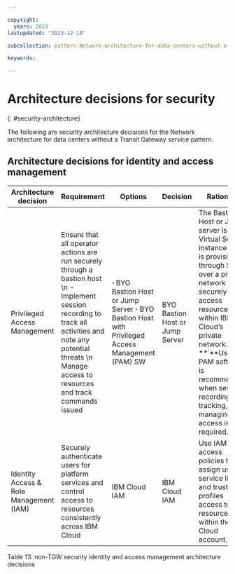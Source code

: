 ```yaml
---

copyright:
  years: 2023
lastupdated: "2023-12-18"

subcollection: pattern-Network-architecture-for-data-centers-without-a-Transit-Gateway-service

keywords:

---
```


# Architecture decisions for security
{: #security-architecture}

The following are security architecture decisions for the Network architecture for data centers without a Transit Gateway service pattern.

##

## Architecture decisions for identity and access management

| **Architecture decision**               | **Requirement**                                                                                                                                                                                                            | **Options**                                                                                             | **Decision**                    | **Rationale**                                                                                                                                                                                                                                                                                      |
|-----------------------------------------|----------------------------------------------------------------------------------------------------------------------------------------------------------------------------------------------------------------------------|---------------------------------------------------------------------------------------------------------|---------------------------------|----------------------------------------------------------------------------------------------------------------------------------------------------------------------------------------------------------------------------------------------------------------------------------------------------|
| Privileged Access Management            | Ensure that all operator actions are run securely through a bastion host \\n - Implement session recording to track all activities and note any potential threats \\n Manage access to resources and track commands issued | **·** BYO Bastion Host or Jump Server **·** BYO Bastion Host with Privileged Access Management (PAM) SW | BYO Bastion Host or Jump Server | The Bastion Host or Jump server is a Virtual Server instance that is provisioned through SSH over a private network to securely access resources within IBM Cloud’s private network. **˙**Using PAM software is recommended when session recording, tracking, and managing all access is required. |
| Identity Access & Role Management (IAM) | Securely authenticate users for platform services and control access to resources consistently across IBM Cloud                                                                                                            | IBM Cloud IAM                                                                                           | IBM Cloud IAM                   | Use IAM access policies to assign users, service IDs, and trusted profiles access to resources within the IBM Cloud account.                                                                                                                                                                       |

Table 13. non-TGW security identity and access management architecture decisions
